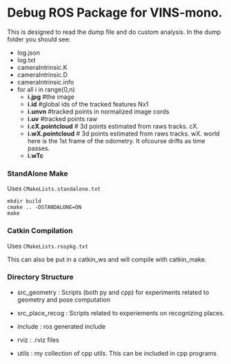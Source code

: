 # Debug ROS Package for VINS-mono.

This is designed to read the dump file and do custom analysis. In the dump folder you should see:
- log.json
- log.txt
- cameraIntrinsic.K
- cameraIntrinsic.D
- cameraIntrinsic.info
- for all i in range(0,n)
    - **i.jpg** #the image
    - **i.id**  #global ids of the tracked features Nx1
    - **i.unvn** #tracked points in normalized image cords
    - **i.uv**   #tracked points raw
    - **i.cX.pointcloud** # 3d points estimated from raws tracks. cX.
    - **i.wX.pointcloud** # 3d points estimated from raws tracks. wX. world here is the 1st frame of the odometry. It ofcourse drifts as time passes.
    - **i.wTc**


### StandAlone Make
Uses `CMakeLists.standalone.txt`

```
mkdir build
cmake .. -DSTANDALONE=ON
make
```

### Catkin Compilation
Uses `CMakeLists.rospkg.txt`

This can also be put in a catkin_ws and will compile with catkin_make.


### Directory Structure
- src_geometry : Scripts (both py and cpp) for experiments related to geometry and pose computation
- src_place_recog : Scripts related to experiements on recognizing places.

- include : ros generated include
- rviz : .rviz files
- utils : my collection of cpp utils. This can be included in cpp programs
